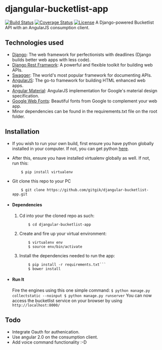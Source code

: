 # djangular-bucketlist-app
[![Build Status](https://travis-ci.org/gitgikdjangular-bucketlist-app.svg?branch=master)](https://travis-ci.org/andela-ggikera/djangular-bucketlist-app) [![Coverage Status](https://coveralls.io/repos/github/gitgik/djangular-bucketlist-app/badge.svg?branch=develop)](https://coveralls.io/github/andela-ggikera/djangular-bucketlist-app?branch=develop) [![License](http://img.shields.io/:license-mit-blue.svg)](http://doge.mit-license.org)
A Django-powered Bucketlist API with an AngularJS consumption client.

## Technologies used
* [Django](https://www.djangoproject.com/): The web framework for perfectionists with deadlines (Django builds better web apps with less code).
* [Django Rest Framwork](http://www.django-rest-framework.org/): A powerful and flexible toolkit for building web APIs.
* [Swagger](http://swagger.io/): The world's most popular framework for documenting APIs.
* [AngularJS](https://angularjs.org/): The go-to framework for building HTML enhanced web apps.
* [Angular Material](https://material.angularjs.org/latest/): AngularJS implementation for Google's material design specification.
* [Google Web Fonts](https://www.google.com/fonts): Beautiful fonts from Google to complement your web app.
* Minor dependencies can be found in the requirements.txt file on the root folder.


## Installation
* If you wish to run your own build, first ensure you have python globally installed in your computer. If not, you can get python [here](https://www.python.org").
* After this, ensure you have installed virtualenv globally as well. If not, run this:
    ```
        $ pip install virtualenv
    ```
* Git clone this repo to your PC
    ```
        $ git clone https://github.com/gitgik/djangular-bucketlist-app.git
    ```


* #### Dependencies
    1. Cd into your the cloned repo as such:
        ```
            $ cd djangular-bucketlist-app
        ```

    2. Create and fire up your virtual environment:
        ```
            $ virtualenv env
            $ source env/bin/activate
        ```
    3. Install the dependencies needed to run the app:
        ```
            $ pip install -r requirements.txt```
            $ bower install
        ```


* #### Run It
    Fire the engines using this one simple command:
        ```
            $ python manage.py collectstatic --noinput
            $ python manage.py runserver
        ```
    You can now access the bucketlist service on your browser by using
        ```
            http://localhost:8000/
        ```

## Todo
* Integrate Oauth for authenication.
* Use angular 2.0 on the consumption client.
* Add voice command functionality :-D

